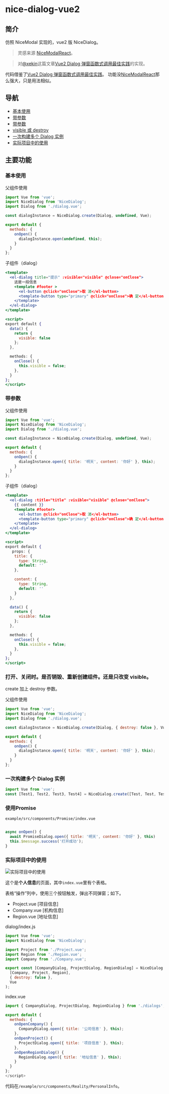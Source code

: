 # nice-dialog-vue2

## 简介

仿照 NiceModal 实现的，vue2 版 NiceDialog。

> 灵感来源 [NiceModalReact](https://github.com/eBay/nice-modal-react)。

> 对[@xekin](https://juejin.cn/user/1714893869023960/posts)这篇文章[Vue2 Dialog 弹窗函数式调用最佳实践](https://juejin.cn/post/7188056420212801591)的实现。

代码借鉴了[Vue2 Dialog 弹窗函数式调用最佳实践](https://juejin.cn/post/7188056420212801591)。
功能没[NiceModalReact](https://github.com/eBay/nice-modal-react)那么强大，只是用法相似。

## 导航

- [基本使用](https://github.com/Shadowzzh/nice-dialog-vue2#基本使用)
- [带参数](https://github.com/Shadowzzh/nice-dialog-vue2#带参数)
- [带参数](https://github.com/Shadowzzh/nice-dialog-vue2#带参数)
- [visible 或 destroy](https://github.com/Shadowzzh/nice-dialog-vue2#打开关闭时是否销毁重新创建组件还是只改变-visible)
- [一次构建多个 Dialog 实例](https://github.com/Shadowzzh/nice-dialog-vue2#一次构建多个-dialog-实例)
- [实际项目中的使用](https://github.com/Shadowzzh/nice-dialog-vue2#实际项目中的使用)

## 主要功能

### 基本使用

父组件使用

```jsx
import Vue from 'vue';
import NiceDialog from 'NiceDialog';
import Dialog from './dialog.vue';

const dialogInstance = NiceDialog.create(Dialog, undefined, Vue);

export default {
  methods: {
    onOpen() {
      dialogInstance.open(undefined, this);
    }
  }
};
```

子组件（dialog）

```jsx
<template>
  <el-dialog title="提示" :visible="visible" @close="onClose">
    这是一段信息
    <template #footer >
      <el-button @click="onClose">取 消</el-button>
      <template-button type="primary" @click="onClose">确 定</el-button>
    </template>
  </el-dialog>
</template>

<script>
export default {
  data() {
    return {
      visible: false
    };
  },

  methods: {
    onClose() {
      this.visible = false;
    },
  }
};
</script>
```

### 带参数

父组件使用

```jsx
import Vue from 'vue';
import NiceDialog from 'NiceDialog';
import Dialog from './dialog.vue';

const dialogInstance = NiceDialog.create(Dialog, undefined, Vue);

export default {
  methods: {
    onOpen() {
      dialogInstance.open({ title: '明天', content: '你好' }, this);
    }
  }
};
```

子组件（dialog）

```jsx
<template>
  <el-dialog :title="title" :visible="visible" @close="onClose">
    {{ content }}
    <template #footer>
      <el-button @click="onClose">取 消</el-button>
      <template-button type="primary" @click="onClose">确 定</el-button>
    </template>
  </el-dialog>
</template>

<script>
export default {
   props: {
    title: {
      type: String,
      default: ''
    },

    content: {
      type: String,
      default: ''
    }
  },

  data() {
    return {
      visible: false
    };
  },

  methods: {
    onClose() {
      this.visible = false;
    },
  }
};
</script>
```

### 打开、关闭时。是否销毁、重新创建组件。还是只改变 visible。

create 加上 destroy 参数。

父组件使用

```jsx
import Vue from 'vue';
import NiceDialog from 'NiceDialog';
import Dialog from './dialog.vue';

const dialogInstance = NiceDialog.create(Dialog, { destroy: false }, Vue);

export default {
  methods: {
    onOpen() {
      dialogInstance.open({ title: '明天', content: '你好' }, this);
    }
  }
};
```

### 一次构建多个 Dialog 实例

```jsx
import Vue from 'vue';
const [Test1, Test2, Test3, Test4] = NiceDialog.create([Test, Test, Test, Test], undefined, Vue);
```

### 使用Promise

`example/src/components/Promise/index.vue`

```jsx

async onOpen() {
  await PromiseDialog.open({ title: '明天', content: '你好' }, this)
  this.$message.success('打开成功');
}
```

### 实际项目中的使用

![实际项目中的使用](./assets/examle_reality.png)

这个是**个人信息**的页面，其中`index.vue`里有个表格。

表格“操作”列中，使用三个按钮触发，弹出不同弹窗；如下。

- Project.vue [项目信息]
- Company.vue [机构信息]
- Region.vue [地址信息]

dialog/index.js

```jsx
import Vue from 'vue';
import NiceDialog from 'NiceDialog';

import Project from './Project.vue';
import Region from './Region.vue';
import Company from './Company.vue';

export const [CompanyDialog, ProjectDialog, RegionDialog] = NiceDialog.create(
  [Company, Project, Region],
  { destroy: false },
  Vue
);
```

index.vue

```jsx
import { CompanyDialog, ProjectDialog, RegionDialog } from './dialogs';

export default {
  methods: {
    onOpenCompany() {
      CompanyDialog.open({ title: '公司信息' }, this);
    },
    onOpenProject() {
      ProjectDialog.open({ title: '项目信息' }, this);
    },
    onOpenRegionDialog() {
      RegionDialog.open({ title: '地址信息' }, this);
    }
  }
};
</script>

```

代码在`/example/src/components/Reality/PersonalInfo`。
